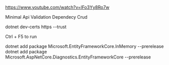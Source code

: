 https://www.youtube.com/watch?v=lFo3Yy8Ro7w


Minimal Api
Validation
Dependecy
Crud


dotnet dev-certs https --trust

Ctrl + F5 to run

dotnet add package Microsoft.EntityFrameworkCore.InMemory --prerelease
dotnet add package Microsoft.AspNetCore.Diagnostics.EntityFrameworkCore --prerelease